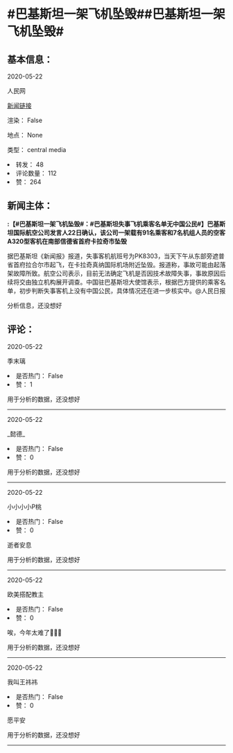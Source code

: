 <html>
 <body>
  <h1 id="title">
   #巴基斯坦一架飞机坠毁##巴基斯坦一架飞机坠毁#
  </h1>
  <div id="basic_info">
   <h2 id="default h2">
    基本信息：
   </h2>
   <p id="time">
    2020-05-22
   </p>
   <p id="author">
    人民网
   </p>
   <p id="src">
    <a href="https://weibo.cn/comment/J38iUCDyt">
     新闻链接
    </a>
   </p>
   <p id="is_rendered">
    渲染： False
   </p>
   <p id="location">
    地点： None
   </p>
   <p id="news_type">
    类型： central media
   </p>
  </div>
  <div id="attrs">
   <li id_no="repost">
    转发： 48
   </li>
   <li id_no="comment_number">
    评论数量： 112
   </li>
   <li id_no="attitude">
    赞： 264
   </li>
  </div>
  <div id="article">
   <h2 id="default h2">
    新闻主体：
   </h2>
   <p id="lead">
    <strong>
     :【#巴基斯坦一架飞机坠毁#：#巴基斯坦失事飞机乘客名单无中国公民#】巴基斯坦国际航空公司发言人22日确认，该公司一架载有91名乘客和7名机组人员的空客A320型客机在南部信德省首府卡拉奇市坠毁
    </strong>
   </p>
   <div id="main_text">
    <p id="paragraph_1">
     据巴基斯坦《新闻报》报道，失事客机航班号为PK8303，当天下午从东部旁遮普省首府拉合尔市起飞，在卡拉奇真纳国际机场附近坠毁。报道称，事故可能由起落架故障所致。航空公司表示，目前无法确定飞机是否因技术故障失事，事故原因后续将交由独立机构展开调查。中国驻巴基斯坦大使馆表示，根据巴方提供的乘客名单，初步判断失事客机上没有中国公民，具体情况还在进一步核实中。@人民日报
    </p>
   </div>
  </div>
  <div id="analyse_info">
   分析信息，还没想好
  </div>
  <div id="comments">
   <h2 id="default h2">
    评论：
   </h2>
   <div id="comments_block">
    <p id="comment_time">
     2020-05-22
    </p>
    <p id="comment_author">
     季末璃
    </p>
    <div id="comment_attrs">
     <li id_no="is_hot">
      是否热门： False
     </li>
     <li id_no="attitude">
      赞： 1
     </li>
    </div>
    <p id="comment_content">
    </p>
    <div id="comment_analyse_info">
     用于分析的数据，还没想好
    </div>
   </div>
   <hr/>
   <div id="comments_block">
    <p id="comment_time">
     2020-05-22
    </p>
    <p id="comment_author">
     _懿德_
    </p>
    <div id="comment_attrs">
     <li id_no="is_hot">
      是否热门： False
     </li>
     <li id_no="attitude">
      赞： 0
     </li>
    </div>
    <p id="comment_content">
    </p>
    <div id="comment_analyse_info">
     用于分析的数据，还没想好
    </div>
   </div>
   <hr/>
   <div id="comments_block">
    <p id="comment_time">
     2020-05-22
    </p>
    <p id="comment_author">
     小小小小P桃
    </p>
    <div id="comment_attrs">
     <li id_no="is_hot">
      是否热门： False
     </li>
     <li id_no="attitude">
      赞： 0
     </li>
    </div>
    <p id="comment_content">
     逝者安息
    </p>
    <div id="comment_analyse_info">
     用于分析的数据，还没想好
    </div>
   </div>
   <hr/>
   <div id="comments_block">
    <p id="comment_time">
     2020-05-22
    </p>
    <p id="comment_author">
     欧美搭配教主
    </p>
    <div id="comment_attrs">
     <li id_no="is_hot">
      是否热门： False
     </li>
     <li id_no="attitude">
      赞： 0
     </li>
    </div>
    <p id="comment_content">
     唉，今年太难了🙏🙏🙏
    </p>
    <div id="comment_analyse_info">
     用于分析的数据，还没想好
    </div>
   </div>
   <hr/>
   <div id="comments_block">
    <p id="comment_time">
     2020-05-22
    </p>
    <p id="comment_author">
     我叫王祎祎
    </p>
    <div id="comment_attrs">
     <li id_no="is_hot">
      是否热门： False
     </li>
     <li id_no="attitude">
      赞： 0
     </li>
    </div>
    <p id="comment_content">
     愿平安
    </p>
    <div id="comment_analyse_info">
     用于分析的数据，还没想好
    </div>
   </div>
   <hr/>
  </div>
 </body>
</html>